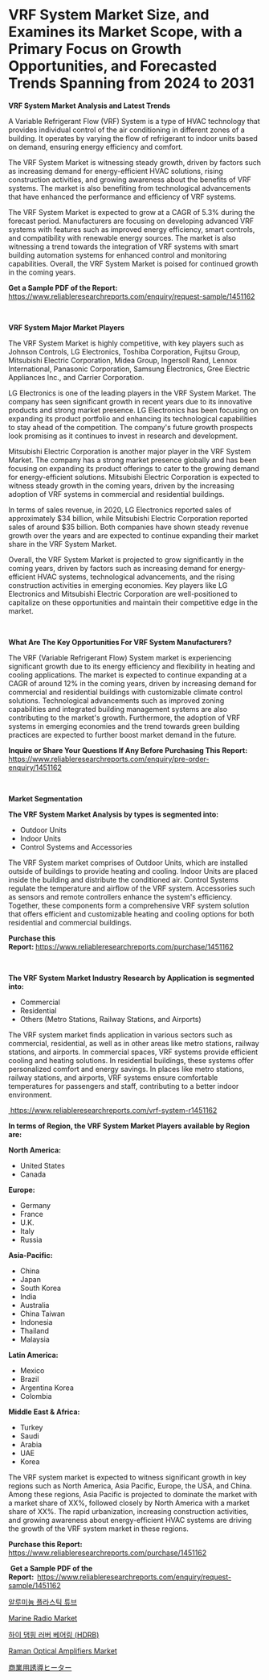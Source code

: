 <p><h1>VRF System Market Size, and Examines its Market Scope, with a Primary Focus on Growth Opportunities, and Forecasted Trends Spanning from 2024 to 2031</h1></p><p><strong>VRF System Market Analysis and Latest Trends</strong></p>
<p><p>A Variable Refrigerant Flow (VRF) System is a type of HVAC technology that provides individual control of the air conditioning in different zones of a building. It operates by varying the flow of refrigerant to indoor units based on demand, ensuring energy efficiency and comfort.</p><p>The VRF System Market is witnessing steady growth, driven by factors such as increasing demand for energy-efficient HVAC solutions, rising construction activities, and growing awareness about the benefits of VRF systems. The market is also benefiting from technological advancements that have enhanced the performance and efficiency of VRF systems.</p><p>The VRF System Market is expected to grow at a CAGR of 5.3% during the forecast period. Manufacturers are focusing on developing advanced VRF systems with features such as improved energy efficiency, smart controls, and compatibility with renewable energy sources. The market is also witnessing a trend towards the integration of VRF systems with smart building automation systems for enhanced control and monitoring capabilities. Overall, the VRF System Market is poised for continued growth in the coming years.</p></p>
<p><strong>Get a Sample PDF of the Report:&nbsp;</strong> <a href="https://www.reliableresearchreports.com/enquiry/request-sample/1451162">https://www.reliableresearchreports.com/enquiry/request-sample/1451162</a></p>
<p>&nbsp;</p>
<p><strong>VRF System Major Market Players</strong></p>
<p><p>The VRF System Market is highly competitive, with key players such as Johnson Controls, LG Electronics, Toshiba Corporation, Fujitsu Group, Mitsubishi Electric Corporation, Midea Group, Ingersoll Rand, Lennox International, Panasonic Corporation, Samsung Electronics, Gree Electric Appliances Inc., and Carrier Corporation.</p><p>LG Electronics is one of the leading players in the VRF System Market. The company has seen significant growth in recent years due to its innovative products and strong market presence. LG Electronics has been focusing on expanding its product portfolio and enhancing its technological capabilities to stay ahead of the competition. The company's future growth prospects look promising as it continues to invest in research and development.</p><p>Mitsubishi Electric Corporation is another major player in the VRF System Market. The company has a strong market presence globally and has been focusing on expanding its product offerings to cater to the growing demand for energy-efficient solutions. Mitsubishi Electric Corporation is expected to witness steady growth in the coming years, driven by the increasing adoption of VRF systems in commercial and residential buildings.</p><p>In terms of sales revenue, in 2020, LG Electronics reported sales of approximately $34 billion, while Mitsubishi Electric Corporation reported sales of around $35 billion. Both companies have shown steady revenue growth over the years and are expected to continue expanding their market share in the VRF System Market.</p><p>Overall, the VRF System Market is projected to grow significantly in the coming years, driven by factors such as increasing demand for energy-efficient HVAC systems, technological advancements, and the rising construction activities in emerging economies. Key players like LG Electronics and Mitsubishi Electric Corporation are well-positioned to capitalize on these opportunities and maintain their competitive edge in the market.</p></p>
<p>&nbsp;</p>
<p><strong>What Are The Key Opportunities For VRF System Manufacturers?</strong></p>
<p><p>The VRF (Variable Refrigerant Flow) System market is experiencing significant growth due to its energy efficiency and flexibility in heating and cooling applications. The market is expected to continue expanding at a CAGR of around 12% in the coming years, driven by increasing demand for commercial and residential buildings with customizable climate control solutions. Technological advancements such as improved zoning capabilities and integrated building management systems are also contributing to the market's growth. Furthermore, the adoption of VRF systems in emerging economies and the trend towards green building practices are expected to further boost market demand in the future.</p></p>
<p><strong>Inquire or Share Your Questions If Any Before Purchasing This Report:</strong> <a href="https://www.reliableresearchreports.com/enquiry/pre-order-enquiry/1451162">https://www.reliableresearchreports.com/enquiry/pre-order-enquiry/1451162</a></p>
<p>&nbsp;</p>
<p><strong>Market Segmentation</strong></p>
<p><strong>The VRF System Market Analysis by types is segmented into:</strong></p>
<p><ul><li>Outdoor Units</li><li>Indoor Units</li><li>Control Systems and Accessories</li></ul></p>
<p><p>The VRF System market comprises of Outdoor Units, which are installed outside of buildings to provide heating and cooling. Indoor Units are placed inside the building and distribute the conditioned air. Control Systems regulate the temperature and airflow of the VRF system. Accessories such as sensors and remote controllers enhance the system's efficiency. Together, these components form a comprehensive VRF system solution that offers efficient and customizable heating and cooling options for both residential and commercial buildings.</p></p>
<p><strong>Purchase this Report:&nbsp;</strong><a href="https://www.reliableresearchreports.com/purchase/1451162">https://www.reliableresearchreports.com/purchase/1451162</a></p>
<p>&nbsp;</p>
<p><strong>The VRF System Market Industry Research by Application is segmented into:</strong></p>
<p><ul><li>Commercial</li><li>Residential</li><li>Others (Metro Stations, Railway Stations, and Airports)</li></ul></p>
<p><p>The VRF system market finds application in various sectors such as commercial, residential, as well as in other areas like metro stations, railway stations, and airports. In commercial spaces, VRF systems provide efficient cooling and heating solutions. In residential buildings, these systems offer personalized comfort and energy savings. In places like metro stations, railway stations, and airports, VRF systems ensure comfortable temperatures for passengers and staff, contributing to a better indoor environment.</p></p>
<p><a href="https://www.reliableresearchreports.com/vrf-system-r1451162">&nbsp;https://www.reliableresearchreports.com/vrf-system-r1451162</a></p>
<p><strong>In terms of Region, the VRF System Market Players available by Region are:</strong></p>
<p>
    <p> <strong> North America: </strong>
        <ul>
            <li>United States</li>
            <li>Canada</li>
        </ul>
        </p> 
    <p> <strong> Europe: </strong>
        <ul>
            <li>Germany</li>
            <li>France</li>
            <li>U.K.</li>
            <li>Italy</li>
            <li>Russia</li>
        </ul>
        </p> 
    <p> <strong> Asia-Pacific: </strong>
        <ul>
            <li>China</li>
            <li>Japan</li>
            <li>South Korea</li>
            <li>India</li>
            <li>Australia</li>
            <li>China Taiwan</li>
            <li>Indonesia</li>
            <li>Thailand</li>
            <li>Malaysia</li>
        </ul>
        </p> 
    <p> <strong> Latin America: </strong>
        <ul>
            <li>Mexico</li>
            <li>Brazil</li>
            <li>Argentina Korea</li>
            <li>Colombia</li>
        </ul>
        </p> 
    <p> <strong> Middle East & Africa: </strong>
        <ul>
            <li>Turkey</li>
            <li>Saudi</li>
            <li>Arabia</li>
            <li>UAE</li>
            <li>Korea</li>
        </ul>
    </p>
    </p>
<p><p>The VRF system market is expected to witness significant growth in key regions such as North America, Asia Pacific, Europe, the USA, and China. Among these regions, Asia Pacific is projected to dominate the market with a market share of XX%, followed closely by North America with a market share of XX%. The rapid urbanization, increasing construction activities, and growing awareness about energy-efficient HVAC systems are driving the growth of the VRF system market in these regions.</p></p>
<p><strong>Purchase this Report: </strong><a href="https://www.reliableresearchreports.com/purchase/1451162">https://www.reliableresearchreports.com/purchase/1451162</a></p>
<p>&nbsp;<strong>Get a Sample PDF of the Report:&nbsp;&nbsp;</strong><a href="https://www.reliableresearchreports.com/enquiry/request-sample/1451162">https://www.reliableresearchreports.com/enquiry/request-sample/1451162</a></p>
<p><strong></strong></p>
<p><p><a href="https://medium.com/@agustinfeil/%EC%95%8C%EB%A3%A8%EB%AF%B8%EB%8A%84-%ED%94%8C%EB%9D%BC%EC%8A%A4%ED%8B%B1-%ED%8A%9C%EB%B8%8C-%EC%8B%9C%EC%9E%A5-%EA%B8%80%EB%A1%9C%EB%B2%8C-%EB%B0%8F-%EC%A7%80%EC%97%AD-%EB%B6%84%EC%84%9D-%EC%A7%80%EC%97%AD-%EA%B5%AD%EA%B0%80-%EC%88%98%EC%A4%80-%EB%B6%84%EC%84%9D-%EA%B2%BD%EC%9F%81-%ED%92%8D%EA%B2%BD-%EB%B6%84%EC%84%9D-%EB%B0%8F-%EC%98%88%EC%B8%A1-2024-2031-ec24227a3fb6">알루미늄 플라스틱 튜브</a></p><p><a href="https://github.com/shahriarnajimjoy333/Market-Research-Report-List-1/blob/main/marine-radio-market.md">Marine Radio Market</a></p><p><a href="https://github.com/kvbohdfy111/Market-Research-Report-List-1/blob/main/4423967165398.md">하이 댐핑 러버 베어링 (HDRB)</a></p><p><a href="https://github.com/emnqcawl19/Market-Research-Report-List-1/blob/main/raman-optical-amplifiers-market.md">Raman Optical Amplifiers Market</a></p><p><a href="https://github.com/JessKilback/Market-Research-Report-List-1/blob/main/7400725154745.md">商業用誘導ヒーター</a></p></p>